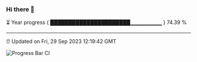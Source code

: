 ### Hi there 👋

⏳ Year progress { ██████████████████████▁▁▁▁▁▁▁▁ } 74.39 %

---

⏰ Updated on Fri, 29 Sep 2023 12:19:42 GMT

![Progress Bar CI](https://github.com/liununu/liununu/workflows/Progress%20Bar%20CI/badge.svg)
